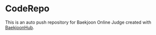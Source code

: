 # CodeRepo
This is an auto push repository for Baekjoon Online Judge created with [BaekjoonHub](https://github.com/BaekjoonHub/BaekjoonHub).
